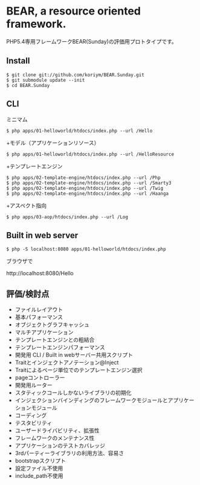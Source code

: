 
BEAR, a resource oriented framework.
=============================

PHP5.4専用フレームワークBEAR(Sunday)の評価用プロトタイプです。

## Install
    $ git clone git://github.com/koriym/BEAR.Sunday.git
    $ git submodule update --init
    $ cd BEAR.Sunday

## CLI

ミニマム

    $ php apps/01-helloworld/htdocs/index.php --url /Hello
+モデル（アプリケーションリソース）

    $ php apps/01-helloworld/htdocs/index.php --url /HelloResource
+テンプレートエンジン

    $ php apps/02-template-engine/htdocs/index.php --url /Php
    $ php apps/02-template-engine/htdocs/index.php --url /Smarty3
    $ php apps/02-template-engine/htdocs/index.php --url /Twig
    $ php apps/02-template-engine/htdocs/index.php --url /Haanga
+アスペクト指向

    $ php apps/03-aop/htdocs/index.php --url /Log

## Built in web server
    $ php -S localhost:8080 apps/01-helloworld/htdocs/index.php 

ブラウザで

http://localhost:8080/Hello

## 評価/検討点

 * ファイルレイアウト
 * 基本パフォーマンス
 * オブジェクトグラフキャッシュ
 * マルチアプリケーション
 * テンプレートエンジンとの粗結合
 * テンプレートエンジンパフォーマンス
 * 開発用 CLI / Built in webサーバー共用スクリプト
 * Traitとインジェクトアノテーション@Inject
 * Traitによるページ単位でのテンプレートエンジン選択
 * pageコントローラー
 * 開発用ルーター
 * スタティックコールしかないライブラリの初期化
 * インジェクションバインディングのフレームワークモジュールとアプリケーションモジュール
 * コーディング 
 * テスタビリティ
 * ユーザードライバビリティ、拡張性
 * フレームワークのメンテナンス性
 * アプリケーションのテストカバレッジ
 * 3rdパーティーライブラリの利用方法、容易さ
 * bootstrapスクリプト
 * 設定ファイル不使用
 * include_path不使用
